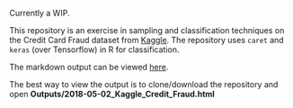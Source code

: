Currently a WIP.

This repository is an exercise in sampling and classification techniques on the Credit Card Fraud dataset from <a href = https://www.kaggle.com/mlg-ulb/creditcardfraud/data>Kaggle</a>. The repository uses `caret` and `keras` (over Tensorflow) in R for classification.


The markdown output can be viewed <a href = https://github.com/pan-alex/Credit_Fraud-kaggle/blob/master/Outputs/2018-05-02_Kaggle_Credit_Fraud.md>here</a>.


The best way to view the output is to clone/download the repository and open **Outputs/2018-05-02_Kaggle_Credit_Fraud.html**
